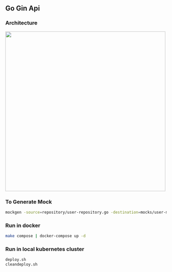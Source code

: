 ## Go Gin Api

### Architecture
<img src="https://github.com/dipjyotimetia/HybridTestFramewrok/blob/master/docs/architecture/goginapi.png" width="500"> 

### To Generate Mock
```bash
mockgen -source=repository/user-repository.go -destination=mocks/user-mock/mock_repository.go
```

### Run in docker
```bash
make compose | docker-compose up -d
```

### Run in local kubernetes cluster
```bash
deploy.sh
cleandeploy.sh
```